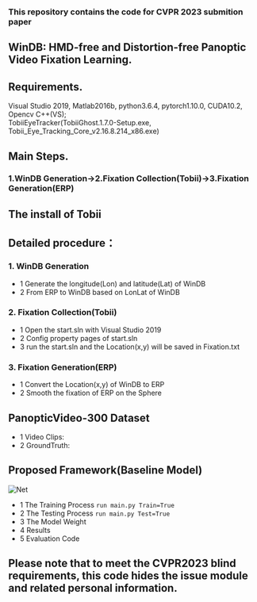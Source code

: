 ### This repository contains the code for CVPR 2023 submition paper 
## WinDB: HMD-free and Distortion-free Panoptic Video Fixation Learning.

## Requirements.
Visual Studio 2019, Matlab2016b, python3.6.4, pytorch1.10.0, CUDA10.2, Opencv C++(VS);  
TobiiEyeTracker(TobiiGhost.1.7.0-Setup.exe, Tobii_Eye_Tracking_Core_v2.16.8.214_x86.exe)

## Main Steps.
### 1.WinDB Generation->2.Fixation Collection(Tobii)->3.Fixation Generation(ERP)

## The install of Tobii

## Detailed procedure：
### 1. WinDB Generation
  * 1 Generate the longitude(Lon) and latitude(Lat) of WinDB
  * 2 From ERP to WinDB based on LonLat of WinDB
### 2. Fixation Collection(Tobii)
  * 1 Open the start.sln with Visual Studio 2019
  * 2 Config property pages of start.sln 
  * 3 run the start.sln and the Location(x,y) will be saved in Fixation.txt
### 3. Fixation Generation(ERP)
  * 1 Convert the Location(x,y) of WinDB to ERP
  * 2 Smooth the fixation of ERP on the Sphere

## PanopticVideo-300 Dataset
  * 1 Video Clips:
  * 2 GroundTruth: 

## Proposed Framework(Baseline Model)
![Net](https://github.com/cvpr-submission/WinDB/tree/main/Figs/Net.png)  
  * 1 The Training Process
     ```run main.py Train=True```
  * 2 The Testing Process
     ```run main.py Test=True```
  * 3 The Model Weight
  * 4 Results
  * 5 Evaluation Code

## Please note that to meet the CVPR2023 blind requirements, this code hides the issue module and related personal information.
